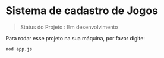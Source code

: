 <h1>Sistema de cadastro de Jogos</h1>

>Status do Projeto : Em desenvolvimento

Para rodar esse projeto na sua máquina, por favor digite:

```
nod app.js
```
